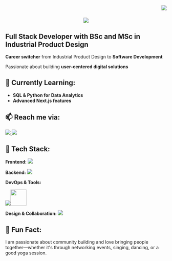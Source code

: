 <img align="right" src="https://visitor-badge.laobi.icu/badge?page_id=GuzideGuzelbey.GuzideGuzelbey" />

<h1 align="center">
    <img src="https://readme-typing-svg.herokuapp.com/?font=Righteous&size=35&center=true&vCenter=true&width=500&height=70&duration=5000&lines=Hi!+👀;+I'm+Güzide+Güzelbey Esengün;" />
</h1> 

## **Full Stack Developer with BSc and MSc in Industrial Product Design** 

**Career switcher** from Industrial Product Design to **Software Development**  

Passionate about building **user-centered digital solutions**

## 🌱 **Currently Learning:**  
-  **SQL & Python for Data Analytics**  
-  **Advanced Next.js features**

## 📫 **Reach me via:**  
<p align="left">
  <a href="(https://bit.ly/4kqoEq9)" target="_blank">
    <img src="https://skillicons.dev/icons?i=linkedin" />
  </a>
  <a href="mailto:guzide.guzelbey@gmail.com" target="_blank">
    <img src="https://skillicons.dev/icons?i=gmail" />
  </a>
</p>  


## 🚀 **Tech Stack:**  

**Frontend:** <img src="https://skillicons.dev/icons?i=html,css,js,bootstrap,materialui,react,nextjs" />  

**Backend:** <img src="https://skillicons.dev/icons?i=nodejs,express,mysql,postgres" /> 

**DevOps & Tools:** <div><img src="https://skillicons.dev/icons?i=docker,powershell,vscode,git,github,netlify,postman," /><img src="https://cdn.jsdelivr.net/gh/devicons/devicon/icons/jira/jira-original.svg" height="50"/></div>  

**Design & Collaboration:** <img src="https://skillicons.dev/icons?i=figma,ps,ai,slack" />

## 🔎 **Fun Fact:**  
I am passionate about community building and love bringing people together—whether it's through networking events, singing, dancing, or a good yoga session. 
